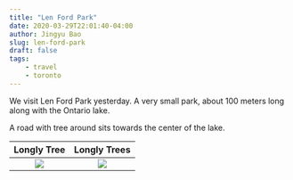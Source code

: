 ```yaml
---
title: "Len Ford Park"
date: 2020-03-29T22:01:40-04:00
author: Jingyu Bao
slug: len-ford-park
draft: false
tags:
    - travel
    - toronto
---
```


We visit Len Ford Park yesterday. A very small park, about 100 meters long along with the Ontario lake.

A road with tree around sits towards the center of the lake.

|                 Longly Tree                 |                Longly Trees                 |
| :-----------------------------------------: | :-----------------------------------------: |
| ![](/images/2020-03-28-len-ford-park-1.png) | ![](/images/2020-03-28-len-ford-park-2.png) |
